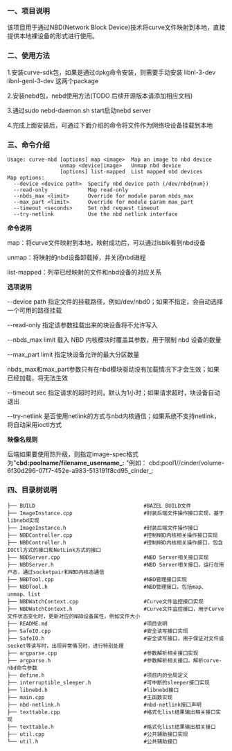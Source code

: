 ### 一、项目说明

该项目用于通过NBD(Network Block Device)技术将curve文件映射到本地，直接提供本地裸设备的形式进行使用。

### 二、使用方法

1.安装curve-sdk包，如果是通过dpkg命令安装，则需要手动安装 libnl-3-dev libnl-genl-3-dev 这两个package

2.安装nebd包，nebd使用方法(TODO 后续开源版本请添加相应文档)

3.通过sudo nebd-daemon.sh start启动nebd server

4.完成上面安装后，可通过下面介绍的命令将文件作为网络块设备挂载到本地

### 三、命令介绍

```
Usage: curve-nbd [options] map <image>  Map an image to nbd device
                 unmap <device|image>   Unmap nbd device
                 [options] list-mapped  List mapped nbd devices
Map options:
  --device <device path>  Specify nbd device path (/dev/nbd{num})
  --read-only             Map read-only
  --nbds_max <limit>      Override for module param nbds_max
  --max_part <limit>      Override for module param max_part
  --timeout <seconds>     Set nbd request timeout
  --try-netlink           Use the nbd netlink interface
```

**命令说明**

map：将curve文件映射到本地，映射成功后，可以通过lsblk看到nbd设备

unmap：将映射的nbd设备卸载掉，并关闭nbd进程

list-mapped：列举已经映射的文件和nbd设备的对应关系

**选项说明**

--device path  指定文件的挂载路径，例如/dev/nbd0；如果不指定，会自动选择一个可用的路径挂载

--read-only  指定该参数挂载出来的块设备将不允许写入

--nbds_max limit  载入 NBD 内核模块时覆盖其参数，用于限制 nbd 设备的数量

--max_part limit  指定块设备允许的最大分区数量

nbds_max和max_part参数只有在nbd模块驱动没有加载情况下才会生效；如果已经加载，将无法生效

--timeout sec  指定请求的超时时间，默认为1小时；如果请求超时，块设备自动退出

--try-netlink  是否使用netlink的方式与nbd内核通信；如果系统不支持netlink，将自动采用ioctl方式

**映像名规则**

后端如果要使用热升级，则指定image-spec格式为"**cbd:poolname/filename_username_:** "例如： cbd:pool1//cinder/volume-6f30d296-07f7-452e-a983-513191f8cd95_cinder_:

### 四、目录树说明

```
├── BUILD                                   #BAZEL BUILD文件
├── ImageInstance.cpp                       #封装后端文件操作接口实现，基于libnebd实现
├── ImageInstance.h                         #封装后端文件操作接口
├── NBDController.cpp                       #控制NBD内核相关操作接口实现
├── NBDController.h                         #控制NBD内核相关操作接口，包含IOCtl方式的接口和NetLink方式的接口
├── NBDServer.cpp                           #NBD Server相关接口实现
├── NBDServer.h                             #NBD Server相关接口，运行在用户态，通过socketpair和NBD内核态通信
├── NBDTool.cpp                             #NBD管理接口实现
├── NBDTool.h                               #NBD管理接口，包括map、unmap、list
├── NBDWatchContext.cpp	                    #Curve文件监控接口实现
├── NBDWatchContext.h                       #Curve文件监控接口，用于Curve文件状态变化时，更新对应的NBD设备属性，例如文件大小
├── README.md                               #项目说明
├── SafeIO.cpp                              #安全读写接口实现
├── SafeIO.h                                #安全读写接口，用于保证对文件或socket等读写时，出现异常情况时，进行特别处理
├── argparse.cpp                            #参数解析相关接口实现
├── argparse.h                              #参数解析相关接口，解析curve-nbd命令参数
├── define.h                                #项目内的全局定义
├── interruptible_sleeper.h                 #可中断的sleeper接口实现
├── libnebd.h                               #libnebd接口
├── main.cpp                                #主函数实现
├── nbd-netlink.h                           #nbd-netlink接口声明
├── texttable.cpp                           #格式化list结果输出相关接口实现
├── texttable.h                             #格式化list结果输出相关接口
├── util.cpp                                #公共辅助接口实现
└── util.h                                  #公共辅助接口
```

